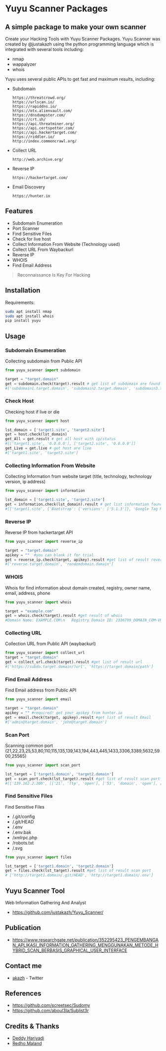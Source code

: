 # Yuyu Scanner Packages
## A simple package to make your own scanner

Create your Hacking Tools with Yuyu Scanner Packages.
Yuyu Scanner was created by @justakazh using the python programming language which is integrated with several tools including:
- nmap
- wappalyzer
- whois

Yuyu uses several public APIs to get fast and maximum results, including:
- Subdomain

    ```
    https://threatcrowd.org/
    https://urlscan.io/
    https://rapiddns.io/
    https://otx.alienvault.com/
    https://dnsdumpster.com/
    https://crt.sh/
    https://api.threatminer.org/
    https://api.certspotter.com/
    https://api.hackertarget.com/
    https://riddler.io/
    http://index.commoncrawl.org/
    ```


- Collect URL 
    
    ```
    http://web.archive.org/
    ```

- Reverse IP 
    
    ```
    https://hackertarget.com/
    ```

- Email Discovery
    
    ```
    https://hunter.io
    ```

## Features

- Subdomain Enumeration
- Port Scanner 
- Find Sensitive Files 
- Check for live host
- Collect Information From Website (Technology used)
- Collect URL From Waybackurl
- Reverse IP
- WHOIS
- Find Email Address 


> Reconnaissance Is Key For Hacking


## Installation

Requirements:
```sh
sudo apt install nmap
sudo apt install whois
pip install yuyu
```


## Usage

### Subdomain Enumeration
Collecting subdomain from Public API
```python
from yuyu_scanner import subdomain

target = "target.domain"
get = subdomain.check(target).result # get list of subdomain are found
#['subdomain1.target.domain', 'subdomain2.target.domain', 'subdomain3.target.domain']
```

### Check Host
Checking host if live or die
```python
from yuyu_scanner import host

lst_domain = ['target1.site', 'target2.site']
get = host.check(lst_domain) 
get_All = get.result # get all host with ip/status
#[['target1.site', '0.0.0.0'], ['target2.site', '0.0.0.0']]
get_Live = get.live # get host are live
#['target1.site', 'target2.site']
```

### Collecting Information From Website
Collecting Information from website target (title, technology, technology version, ip address)
```python
from yuyu_scanner import information

lst_domain = ['target1.site', 'target2.site']
get = information.check(lst_domain).result # get list information found
#[['target1.site', {'Bootstrap': {'versions': ['5.1.3']}, 'Google Tag Manager': {'versions': []}, 'jsDelivr': {'versions': []}, 'DoubleClick for Publishers (DFP)': {'versions': []}, 'Nginx': {'versions': []}, 'jQuery': {'versions': ['3.6.0']}}, 'WEBSITE TITLE'], ['target2.site', {'Bootstrap': {'versions': ['5.1.3']}, 'Google Tag Manager': {'versions': []}, 'jsDelivr': {'versions': []}, 'DoubleClick for Publishers (DFP)': {'versions': []}, 'Nginx': {'versions': []}, 'jQuery': {'versions': ['3.6.0']}}, 'WEBSITE TITLE']]
```
### Reverse IP
Reverse IP from hackertarget API
```python
from yuyu_scanner import reverse_ip

target = "target.domain"
apikey = ""  #you can blank it for trial 
get = reverse_ip.check(target, apikey).result #get list of result reverse ip
#['reverse.target.domain', 'randomdomain.domain']
```

### WHOIS
Whois for find information about domain created, registry, owner name, email, address, phone
```python
from yuyu_scanner import whois

target = "example.com"
get = whois.check(target).result #get result of whois
#Domain Name: EXAMPLE.COM\n   Registry Domain ID: 2336799_DOMAIN_COM-VRSN\n   Registrar WHOIS Server: whois.iana.org\n   Registrar URL: http://res-dom.iana.org\n   Updated Date: 2021-08-14T07:01:44Z\n   Creation Date: 1995-08-14T04:00:00Z\n   Registry Expiry Date: 2022-08-13T04:00:00Z\n   Registrar: RESERVED-Internet Assigned Numbers Authority\n   Registrar IANA ID: 376\n   Registrar Abuse Contact Email:\n   Registrar Abuse Contact Phone:\n   Domain Status: clientDeleteProhibited https://icann.org/epp#clientDeleteProhibited\n   Domain Status: clientTransferProhibited https://icann.org/epp#clientTransferProhibited\n   Domain Status: clientUpdateProhibited https://icann.org/epp#clientUpdateProhibited\n   Name Server: A.IANA-SERVERS.NET\n   Name Server: B.IANA-SERVERS.NET\n   DNSSEC: signedDelegation\n   DNSSEC DS Data: 31589 8 1 3490A6806D47F17A34C29E2CE80E8A999FFBE4BE\n   DNSSEC DS Data: 31589 8 2 CDE0D742D6998AA554A92D890F8184C698CFAC8A26FA59875A990C03E576343C\n   DNSSEC DS Data: 43547 8 1 B6225AB2CC613E0DCA7962BDC2342EA4F1B56083\n   DNSSEC DS Data: 43547 8 2 615A64233543F66F44D68933625B17497C89A70E858ED76A2145997EDF96A918\n   DNSSEC DS Data: 31406 8 1 189968811E6EBA862DD6C209F75623D8D9ED9142\n   DNSSEC DS Data: 31406 8 2 F78CF3344F72137235098ECBBD08947C2C9001C7F6A085A17F518B5D8F6B916D\n   URL of the ICANN Whois Inaccuracy Complaint Form: https://www.icann.org/wicf/\n'
```
### Collecting URL
Collection URL from Public API (waybackurl)
```python
from yuyu_scanner import collect_url
target = "target.domain"
get = collect_url.check(target).result #get list of result url
#['https://subdo.target.domain/?url', 'https://target.domain/path']
```

### Find Email Address
Find Email address from Public API 
```python
from yuyu_scanner import email

target = "target.domain"
apikey = "" #required! get your apikey from hunter.io
get = email.check(target, apikey).result #get list of result Email 
#['admin@target.domain', 'john@target.domain']
```

### Scan Port
Scanning common port (21,22,23,25,53,80,110,115,135,139,143,194,443,445,1433,3306,3389,5632,5900,25565)
```python
from yuyu_scanner import scan_port

lst_target = ['target1.domain', 'target2.domain']
get = scan_port.check(lst_target).result #get list of result scan port
#[['139.162.2.200', [['21', 'ftp', 'open'], ['53', 'domain', 'open'], ['80', 'http', 'open'], ['110', 'pop3', 'open'], ['143', 'imap', 'open'], ['443', 'https', 'open']]], ['172.67.136.101', [['53', 'domain', 'open'], ['80', 'http', 'open'], ['443', 'https', 'open']]]]
```

### Find Sensitive Files
Find Sensitive Files 
- /.git/config
- /.git/HEAD
- /.env
- /.env.bak
- /xmlrpc.php
- /robots.txt
- /.svg

```python
from yuyu_scanner import files

lst_target = ['target1.domain', 'target2.domain']
get = files.check(lst_target).result #get list of result scan port
# ['http://target1.domain/.git/HEAD', 'http://target1.domain/.env']
```

## Yuyu Scanner Tool 
Web Information Gathering And Analyst
- https://github.com/justakazh/Yuyu_Scanner/

## Publication
- https://www.researchgate.net/publication/352295423_PENGEMBANGAN_APLIKASI_INFORMATION_GATHERING_MENGGUNAKAN_METODE_HYBRID_SCAN_BERBASIS_GRAPHICAL_USER_INTERFACE

## Contact me
- [akazh](https://twitter.com/akazh18/) - Twitter

## References
- https://github.com/screetsec/Sudomy
- https://github.com/aboul3la/Sublist3r

## Credits & Thanks
- [Deddy Hariyadi](https://www.instagram.com/milisd4d/) 
- [Redho Maland](https://github.com/screetsec/)
